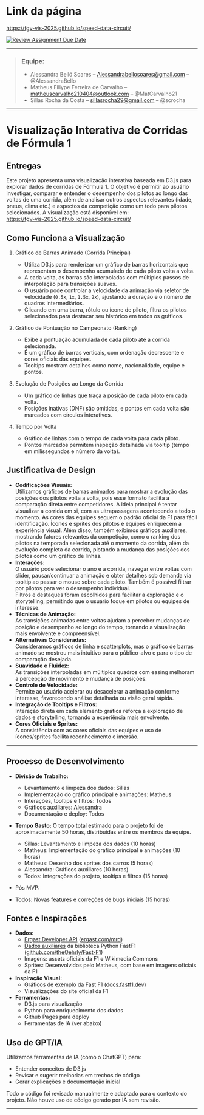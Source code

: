 # Link da página

https://fgv-vis-2025.github.io/speed-data-circuit/

[![Review Assignment Due Date](https://classroom.github.com/assets/deadline-readme-button-22041afd0340ce965d47ae6ef1cefeee28c7c493a6346c4f15d667ab976d596c.svg)](https://classroom.github.com/a/oHw8ptbv)

---
> ### **Equipe:**  
> - Alessandra Belló Soares – Alessandrabellosoares@gmail.com – @AlessandraBello  
> - Matheus Fillype Ferreira de Carvalho – matheuscarvalho210404@outlook.com – @MatCarvalho21  
> - Sillas Rocha da Costa – sillasrocha29@gmail.com – @scrocha  

---

# Visualização Interativa de Corridas de Fórmula 1

## Entregas

Este projeto apresenta uma visualização interativa baseada em D3.js para explorar dados de corridas de Fórmula 1. O objetivo é permitir ao usuário investigar, comparar e entender o desempenho dos pilotos ao longo das voltas de uma corrida, além de analisar outros aspectos relevantes (idade, pneus, clima etc.) e aspectos da competição como um todo para pilotos selecionados. A visualização está disponível em:  
https://fgv-vis-2025.github.io/speed-data-circuit/

## Como Funciona a Visualização

1. Gráfico de Barras Animado (Corrida Principal)
   - Utiliza D3.js para renderizar um gráfico de barras horizontais que representam o desempenho acumulado de cada piloto volta a volta.
   - A cada volta, as barras são interpoladas com múltiplos passos de interpolação para transições suaves.
   - O usuário pode controlar a velocidade da animação via seletor de velocidade (`0.5x`, `1x`, `1.5x`, `2x`), ajustando a duração e o número de quadros intermediários.
   - Clicando em uma barra, rótulo ou ícone de piloto, filtra os pilotos selecionados para destacar seu histórico em todos os gráficos.

2. Gráfico de Pontuação no Campeonato (Ranking)
   - Exibe a pontuação acumulada de cada piloto até a corrida selecionada.
   - É um gráfico de barras verticais, com ordenação decrescente e cores oficiais das equipes.
   - Tooltips mostram detalhes como nome, nacionalidade, equipe e pontos.

3. Evolução de Posições ao Longo da Corrida
   - Um gráfico de linhas que traça a posição de cada piloto em cada volta.
   - Posições inativas (DNF) são omitidas, e pontos em cada volta são marcados com círculos interativos.

4. Tempo por Volta
   - Gráfico de linhas com o tempo de cada volta para cada piloto.
   - Pontos marcados permitem inspeção detalhada via tooltip (tempo em milissegundos e número da volta).

## Justificativa de Design

- **Codificações Visuais:**  
  Utilizamos gráficos de barras animados para mostrar a evolução das posições dos pilotos volta a volta, pois esse formato facilita a comparação direta entre competidores. A ideia principal é tentar visualizar a corrida em si, com as ultrapassagens acontecendo a todo o momento. As cores das equipes seguem o padrão oficial da F1 para fácil identificação. Ícones e sprites dos pilotos e equipes enriquecem a experiência visual. Além disso, também exibimos gráficos auxiliares, mostrando fatores relevantes da competição, como o ranking dos pilotos na temporada selecionada até o momento da corrida, além da evolução completa da corrida, plotando a mudança das posições dos pilotos como um gráfico de linhas.
- **Interações:**  
  O usuário pode selecionar o ano e a corrida, navegar entre voltas com slider, pausar/continuar a animação e obter detalhes sob demanda via tooltip ao passar o mouse sobre cada piloto. Também é possível filtrar por pilotos para ver o desempenho individual.  
  Filtros e destaques foram escolhidos para facilitar a exploração e o storytelling, permitindo que o usuário foque em pilotos ou equipes de interesse.
- **Técnicas de Animação:**  
  As transições animadas entre voltas ajudam a perceber mudanças de posição e desempenho ao longo do tempo, tornando a visualização mais envolvente e compreensível.
- **Alternativas Consideradas:**  
  Consideramos gráficos de linha e scatterplots, mas o gráfico de barras animado se mostrou mais intuitivo para o público-alvo e para o tipo de comparação desejada.
- **Suavidade e Fluidez:**  
  As transições interpoladas em múltiplos quadros com easing melhoram a percepção de movimento e mudança de posições.
- **Controle de Velocidade:**  
  Permite ao usuário acelerar ou desacelerar a animação conforme interesse, favorecendo análise detalhada ou visão geral rápida.
- **Integração de Tooltips e Filtros:**  
  Interação direta em cada elemento gráfica reforça a exploração de dados e storytelling, tornando a experiência mais envolvente.
- **Cores Oficiais e Sprites:**  
  A consistência com as cores oficiais das equipes e uso de ícones/sprites facilita reconhecimento e imersão.

---

## Processo de Desenvolvimento

- **Divisão de Trabalho:**  
  - Levantamento e limpeza dos dados: Sillas
  - Implementação do gráfico principal e animações: Matheus
  - Interações, tooltips e filtros: Todos
  - Gráficos auxiliares: Alessandra
  - Documentação e deploy: Todos
- **Tempo Gasto:**
  O tempo total estimado para o projeto foi de aproximadamente 50 horas, distribuídas entre os membros da equipe.

  - Sillas: Levantamento e limpeza dos dados (10 horas)
  - Matheus: Implementação do gráfico principal e animações (10 horas)
  - Matheus: Desenho dos sprites dos carros (5 horas)
  - Alessandra: Gráficos auxiliares (10 horas)
  - Todos: Integrações do projeto, tooltips e filtros (15 horas)

 - Pós MVP:
  - Todos: Novas features e correções de bugs iniciais (15 horas)

## Fontes e Inspirações

- **Dados:**  
  - [Ergast Developer API](./src/download-data.js) ([ergast.com/mrd](https://ergast.com/mrd/))
  - [Dados auxiliares](./f1db/enrich_race_data.py) da biblioteca Python FastF1 ([github.com/theOehrly/Fast-F1](https://github.com/theOehrly/Fast-F1))
  - Imagens: assets oficiais da F1 e Wikimedia Commons
  - Sprites: Desenvolvidos pelo Matheus, com base em imagens oficiais da F1
- **Inspiração Visual:**  
  - Gráficos de exemplo da Fast F1 ([docs.fastf1.dev](https://docs.fastf1.dev/gen_modules/examples_gallery/index.html))
  - Visualizações do site oficial da F1
- **Ferramentas:**  
  - D3.js para visualização
  - Python para enriquecimento dos dados
  - Github Pages para deploy
  - Ferramentas de IA (ver abaixo)

## Uso de GPT/IA

Utilizamos ferramentas de IA (como o ChatGPT) para:
- Entender conceitos de D3.js
- Revisar e sugerir melhorias em trechos de código
- Gerar explicações e documentação inicial

Todo o código foi revisado manualmente e adaptado para o contexto do projeto. Não houve uso de código gerado por IA sem revisão.

---
